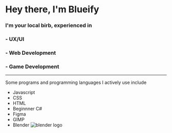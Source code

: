# Hey there, I'm Blueify

### I'm your local birb, experienced in 
### - UX/UI
### - Web Development
### - Game Development

--------------------------------

Some programs and programming languages I actively use include
- Javascript
- CSS
- HTML
- Beginnner C#
- Figma
- GIMP
- Blender ![blender logo]([http://url/to/img.png](https://4.bp.blogspot.com/-ip5iuspGg38/TfZRK_2cUjI/AAAAAAAAWn0/JC9N6g_Gbfg/s1600/blender_logo11.png)https://4.bp.blogspot.com/-ip5iuspGg38/TfZRK_2cUjI/AAAAAAAAWn0/JC9N6g_Gbfg/s1600/blender_logo11.png)
